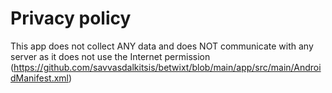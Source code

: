 # Privacy policy

This app does not collect ANY data and does NOT communicate with any server as it does not use the Internet permission (https://github.com/savvasdalkitsis/betwixt/blob/main/app/src/main/AndroidManifest.xml)

